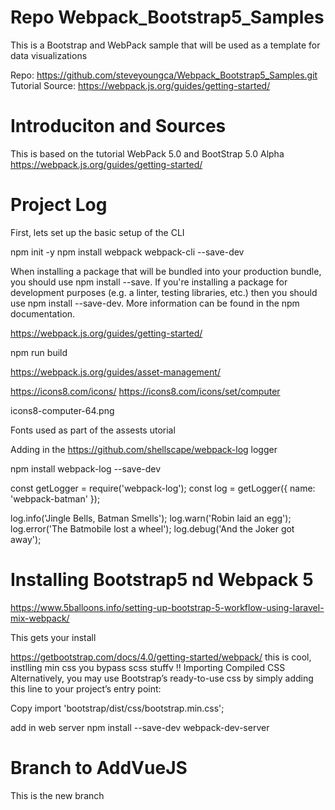 # Repo Webpack_Bootstrap5_Samples
This is a Bootstrap and WebPack sample that will be used as a template for data visualizations


Repo: https://github.com/steveyoungca/Webpack_Bootstrap5_Samples.git
Tutorial Source: https://webpack.js.org/guides/getting-started/



# Introduciton and Sources
This is based on the tutorial WebPack 5.0 and BootStrap 5.0 Alpha https://webpack.js.org/guides/getting-started/ 


# Project Log

First, lets set up the basic setup of the CLI

npm init -y
npm install webpack webpack-cli --save-dev


When installing a package that will be bundled into your production bundle, you should use npm install --save. If you're installing a package for development purposes (e.g. a linter, testing libraries, etc.) then you should use npm install --save-dev. More information can be found in the npm documentation.


https://webpack.js.org/guides/getting-started/

npm run build

https://webpack.js.org/guides/asset-management/

https://icons8.com/icons/
https://icons8.com/icons/set/computer

icons8-computer-64.png

Fonts used as part of the assests utorial


Adding in the https://github.com/shellscape/webpack-log
logger 

npm install webpack-log --save-dev

const getLogger = require('webpack-log');
const log = getLogger({ name: 'webpack-batman' });

log.info('Jingle Bells, Batman Smells');
log.warn('Robin laid an egg');
log.error('The Batmobile lost a wheel');
log.debug('And the Joker got away');

# Installing Bootstrap5 nd Webpack 5
https://www.5balloons.info/setting-up-bootstrap-5-workflow-using-laravel-mix-webpack/

This gets your install


https://getbootstrap.com/docs/4.0/getting-started/webpack/
this is cool, instlling min css you bypass scss stuffv !!
Importing Compiled CSS
Alternatively, you may use Bootstrap’s ready-to-use css by simply adding this line to your project’s entry point:

Copy
import 'bootstrap/dist/css/bootstrap.min.css';

add in web server
npm install --save-dev webpack-dev-server

# Branch to AddVueJS

This is the new branch
